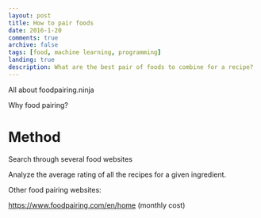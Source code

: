 ```yaml
---
layout: post
title: How to pair foods
date: 2016-1-20
comments: true
archive: false
tags: [food, machine learning, programming]
landing: true
description: What are the best pair of foods to combine for a recipe?
---
```


All about foodpairing.ninja


Why food pairing?

# Method

Search through several food websites 

Analyze the average rating of all the recipes for a given ingredient.

Other food pairing websites:

https://www.foodpairing.com/en/home (monthly cost)

